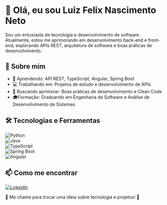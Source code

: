 # 👋 Olá, eu sou Luiz Felix Nascimento Neto

Sou um entusiasta de tecnologia e desenvolvimento de software. Atualmente, estou me aprimorando em desenvolvimento back-end e front-end, explorando APIs REST, arquitetura de software e boas práticas de desenvolvimento.  

## 🚀 Sobre mim  

- 🎯 Aprendendo: API REST, TypeScript, Angular, Spring Boot  
- 💻 Trabalhando em: Projetos de estudo e desenvolvimento de APIs  
- 🌱 Buscando aprimorar: Boas práticas de desenvolvimento e Clean Code  
- 🎓Formação: Graduando em Engenharia de Software e Análise de Desenvolvimento de Sistemas

## 🛠 Tecnologias e Ferramentas  

![Python](https://img.shields.io/badge/Python-3776AB?style=for-the-badge&logo=python&logoColor=white)  
![Java](https://img.shields.io/badge/Java-007396?style=for-the-badge&logo=java&logoColor=white)  
![TypeScript](https://img.shields.io/badge/TypeScript-3178C6?style=for-the-badge&logo=typescript&logoColor=white)  
![Spring Boot](https://img.shields.io/badge/Spring%20Boot-6DB33F?style=for-the-badge&logo=spring-boot&logoColor=white)  
![Angular](https://img.shields.io/badge/Angular-DD0031?style=for-the-badge&logo=angular&logoColor=white)  

## 📫 Como me encontrar  

[![LinkedIn]([[https://img.shields.io/badge/LinkedIn-0077B5?style=for-the-badge&logo=linkedin&logoColor=white)](https://www.linkedin.com/in/seu-linkedi](https://www.linkedin.com/in/felix-tech/)n](https://www.linkedin.com/in/felix-tech/))  

💬 Me chame para trocar uma ideia sobre tecnologia e projetos! 🚀  
